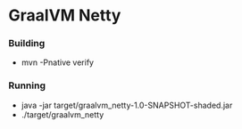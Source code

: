 # GraalVM Netty
### Building
* mvn -Pnative verify

### Running
* java -jar target/graalvm_netty-1.0-SNAPSHOT-shaded.jar
* ./target/graalvm_netty